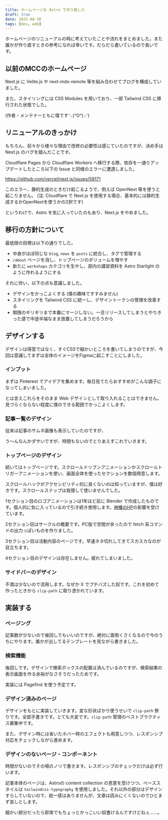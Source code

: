 ```yaml
---
title: ホームページを Astro で作り直した
draft: true
date: 2025-08-30
tags: [dev, web]
---
```


ホームページのリニューアルの時に考えていたことや流れをまとめました。また誰かが作り直すときの参考になれば幸いです。だらだら書いているので長いです。

## 以前のMCCのホームページ

Next.js に Velite.js や next-mdx-remote 等を組み合わせてブログを構成していました。

また、スタイリングには CSS Modules を用いており、一部 Tailwind CSS に移行された状態でした。

(作者・メンテナーともに僕です＼(^O^)／)

## リニューアルのきっかけ

もちろん、前々から様々な理由で改修の必要性は感じていたのですが、決め手は Next.js のバグを踏んだことです。 

Cloudflare Pages から Cloudflare Workers へ移行する際、依存を一通りアップデートしたところ以下の Issue と同様のエラーに遭遇しました。

https://github.com/vercel/next.js/issues/58171

このエラー、静的生成のときだけ起こるようで、例えば OpenNext 等を使うと起こりません。
(注: Cloudflare で Next.js を使用する場合、基本的には静的生成するかOpenNextを使うかの2択です)

というわけで、Astro を気に入っていたのもあり、Next.js をやめました。

## 移行の方針について

最低限の目標は以下の通りでした。

- 中身がほぼ同じな `blog`, `news` を `posts` に統合し、タグで管理する
- `/about` ベージを消し、トップページのボリュームを増やす
- 新たに `workshops` カテゴリを生やし、部内の講習資料を Astro Starlight のように作れるようにする

それに伴い、以下の点も意識しました。

- デザインをかっこよくする (僕の趣味ですすみません)
- スタイリングを Tailwind CSS に統一し、デザイントークンの管理を改善する
- 期限のギリギリまで本番にマージしない。一旦リリースしてしまうとやりきった感で中途半端なまま放置してしまうだろうから

## デザインする

デザインは得意ではなく、すぐCSSで細かいところを書いてしまうのですが、今回は意識してまずは全体のイメージをFigmaに起こすことにしました。

### インプット

まずは Pinterest でアイデアを集めます。毎日見てたらおすすめがこんな調子になってしまいました。


とは言えこれらをそのまま Web デザインとして取り入れることはできません。見づらくならない程度に僕のできる範囲でかっこよくします。

### 記事一覧のデザイン

従来は記事のサムネ画像も表示していたのですが、


う〜んなんかダサいですが、時間もないのでとりあえずこれでいきます。

### トップページのデザイン

続いてはトップベージです。スクロールドリブンアニメーションかスクロールトリガーアニメーションを使い、画面全体を使ったセクションを数個用意します。

スクロールハックがアクセシビリティ的に良くないのは知っていますが、僕は好きです。スクロールスナップは我慢して使いませんでした。

1セクション目のロゴアニメーションは1年ほど前に Blender で作成したものです。個人的に気に入っているので引き続き使用します。[神椿のHP](https://kamitsubaki.jp)の影響を受けています。

2セクション目はサークルの概要です。PC版で空間が余ったので fetch 系コマンドの出力っぽいものを作りました。

3セクション目は活動内容のページです。早速ネタ切れしてきてスカスカなのが目立ちます。

4セクション目のデザインは存在しません。疲れてしまいました。

### サイドバーのデザイン

不満は少ないので流用します。なぜか X でプチバズした奴です。これを初めて作ったときから `clip-path` に取り憑かれています。


## 実装する

### ページング

記事数が少ないので後回しでもいいのですが、絶対に面倒くさくなるので今のうちにやります。誰かが出してるテンプレートを見ながら書きました。

### 検索機能

後回しです。デザインで検索ボックスの配置は済んでいるのですが、検索結果の表示画面を作る余裕がなさそうだったためです。

実装には Pagefind を使う予定です。

### デザイン済みのページ

デザインをもとに実装していきます。変な形状ばかり使うせいで `clip-path` 祭りです。全部手書きです。とても大変です。`clip-path` 管理のベストプラクティス募集中です。

また、デザイン時には省いたホバー時のエフェクトも用意しつつ、レスポンシブ対応をチェックしながら進めます。

### デザインのないページ・コンポーネント

時間がないのでその場のノリで書きます。レスポンシブのチェックだけは必ず行います。

記事本体のページは、Astroの content collection の恩恵を受けつつ、ベーススタイルは `tailwindcss-typography` を使用しました。それ以外の部分はデザインすらしていないので、統一感はありませんが、文章は読みにくくないのでひとまず良しとします。



細かい部分だったら即席でもちょっとかっこいい奴書けるんですけどねぇ……。